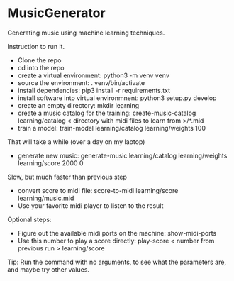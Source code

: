# MusicGenerator
Generating music using machine learning techniques.

Instruction to run it.
* Clone the repo
* cd into the repo
* create a virtual environment: python3 -m venv venv
* source the environment: . venv/bin/activate
* install dependencies: pip3 install -r requirements.txt
* install software into virtual environmnent: python3 setup.py develop
* create an empty directory: mkdir learning
* create a music catalog for the training: create-music-catalog learning/catalog < directory with midi files to learn from >/*.mid
* train a model: train-model learning/catalog learning/weights 100

That will take a while (over a day on my laptop)
* generate new music: generate-music learning/catalog learning/weights learning/score 2000 0

Slow, but much faster than previous step
* convert score to midi file: score-to-midi learning/score learning/music.mid
* Use your favorite midi player to listen to the result
  
Optional steps:
* Figure out the available midi ports on the machine: show-midi-ports
* Use this number to play a score directly: play-score < number from previous run > learning/score

Tip: Run the command with no arguments, to see what the parameters are, and maybe try other values.
